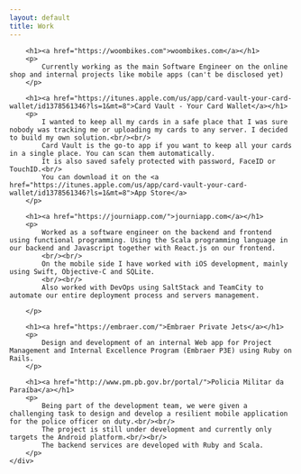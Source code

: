 ```yaml
---
layout: default
title: Work
---
```

<div class="work">

        <h1><a href="https://woombikes.com">woombikes.com</a></h1>
        <p>
            Currently working as the main Software Engineer on the online shop and internal projects like mobile apps (can't be disclosed yet)
        </p>

        <h1><a href="https://itunes.apple.com/us/app/card-vault-your-card-wallet/id1378561346?ls=1&mt=8">Card Vault - Your Card Wallet</a></h1>
        <p>
            I wanted to keep all my cards in a safe place that I was sure nobody was tracking me or uploading my cards to any server. I decided to build my own solution.<br/><br/>
            Card Vault is the go-to app if you want to keep all your cards in a single place. You can scan them automatically.
            It is also saved safely protected with password, FaceID or TouchID.<br/>
            You can download it on the <a href="https://itunes.apple.com/us/app/card-vault-your-card-wallet/id1378561346?ls=1&mt=8">App Store</a>
        </p>

        <h1><a href="https://journiapp.com/">journiapp.com</a></h1>
        <p>
            Worked as a software engineer on the backend and frontend using functional programming. Using the Scala programming language in our backend and Javascript together with React.js on our frontend.
            <br/><br/>
            On the mobile side I have worked with iOS development, mainly using Swift, Objective-C and SQLite.
            <br/><br/>
            Also worked with DevOps using SaltStack and TeamCity to automate our entire deployment process and servers management.

        </p>

        <h1><a href="https://embraer.com/">Embraer Private Jets</a></h1>
        <p>
            Design and development of an internal Web app for Project Management and Internal Excellence Program (Embraer P3E) using Ruby on Rails.
        </p>

        <h1><a href="http://www.pm.pb.gov.br/portal/">Policia Militar da Paraíba</a></h1>
        <p>
            Being part of the development team, we were given a challenging task to design and develop a resilient mobile application for the police officer on duty.<br/><br/>
            The project is still under development and currently only targets the Android platform.<br/><br/>
            The backend services are developed with Ruby and Scala.
        </p>
    </div>